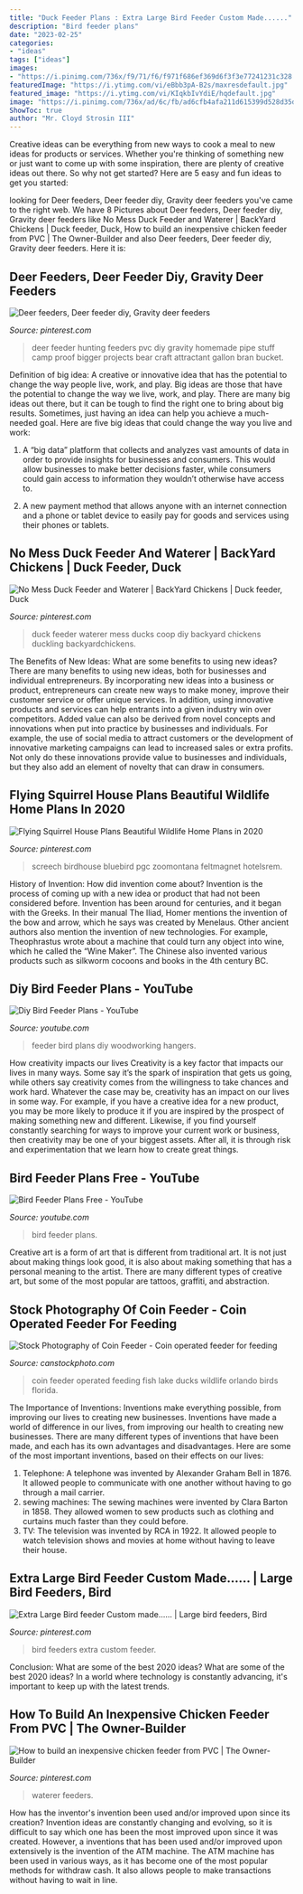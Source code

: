 ```yaml
---
title: "Duck Feeder Plans : Extra Large Bird Feeder Custom Made......"
description: "Bird feeder plans"
date: "2023-02-25"
categories:
- "ideas"
tags: ["ideas"]
images:
- "https://i.pinimg.com/736x/f9/71/f6/f971f686ef369d6f3f3e77241231c328.jpg"
featuredImage: "https://i.ytimg.com/vi/eBbb3pA-B2s/maxresdefault.jpg"
featured_image: "https://i.ytimg.com/vi/KIqkbIvYdiE/hqdefault.jpg"
image: "https://i.pinimg.com/736x/ad/6c/fb/ad6cfb4afa211d615399d528d35d4ef5--large-bird-feeders.jpg"
ShowToc: true
author: "Mr. Cloyd Strosin III"
---
```



Creative ideas can be everything from new ways to cook a meal to new ideas for products or services. Whether you're thinking of something new or just want to come up with some inspiration, there are plenty of creative ideas out there. So why not get started? Here are 5 easy and fun ideas to get you started: 

	

		
looking for Deer feeders, Deer feeder diy, Gravity deer feeders you've came to the right web. We have 8 Pictures about Deer feeders, Deer feeder diy, Gravity deer feeders like No Mess Duck Feeder and Waterer | BackYard Chickens | Duck feeder, Duck, How to build an inexpensive chicken feeder from PVC | The Owner-Builder and also Deer feeders, Deer feeder diy, Gravity deer feeders. Here it is:
		
    
## Deer Feeders, Deer Feeder Diy, Gravity Deer Feeders

<img loading=lazy src="https://i.pinimg.com/originals/13/8f/74/138f74b1d171724da8a623ebcd377f6e.jpg" onerror="this.onerror=null;this.src='https://tse3.mm.bing.net/th?id=OIP.B5hFvaoo3nXnypqLgiqz2wHaNE&amp;pid=15.1';" alt="Deer feeders, Deer feeder diy, Gravity deer feeders">

_Source: pinterest.com_

>deer feeder hunting feeders pvc diy gravity homemade pipe stuff camp proof bigger projects bear craft attractant gallon bran bucket. 

	

Definition of big idea: A creative or innovative idea that has the potential to change the way people live, work, and play.
Big ideas are those that have the potential to change the way we live, work, and play. There are many big ideas out there, but it can be tough to find the right one to bring about big results. Sometimes, just having an idea can help you achieve a much-needed goal. Here are five big ideas that could change the way you live and work: 
1. A “big data” platform that collects and analyzes vast amounts of data in order to provide insights for businesses and consumers. This would allow businesses to make better decisions faster, while consumers could gain access to information they wouldn’t otherwise have access to.

2. A new payment method that allows anyone with an internet connection and a phone or tablet device to easily pay for goods and services using their phones or tablets.

    
## No Mess Duck Feeder And Waterer | BackYard Chickens | Duck Feeder, Duck

<img loading=lazy src="https://i.pinimg.com/736x/f9/71/f6/f971f686ef369d6f3f3e77241231c328.jpg" onerror="this.onerror=null;this.src='https://tse1.mm.bing.net/th?id=OIP.26vxocKXewL7sdGQs-ttJQHaNK&amp;pid=15.1';" alt="No Mess Duck Feeder and Waterer | BackYard Chickens | Duck feeder, Duck">

_Source: pinterest.com_

>duck feeder waterer mess ducks coop diy backyard chickens duckling backyardchickens. 

	

The Benefits of New Ideas: What are some benefits to using new ideas?
There are many benefits to using new ideas, both for businesses and individual entrepreneurs. By incorporating new ideas into a business or product, entrepreneurs can create new ways to make money, improve their customer service or offer unique services. In addition, using innovative products and services can help entrants into a given industry win over competitors.
Added value can also be derived from novel concepts and innovations when put into practice by businesses and individuals. For example, the use of social media to attract customers or the development of innovative marketing campaigns can lead to increased sales or extra profits. Not only do these innovations provide value to businesses and individuals, but they also add an element of novelty that can draw in consumers.

    
## Flying Squirrel House Plans Beautiful Wildlife Home Plans In 2020

<img loading=lazy src="https://i.pinimg.com/736x/b1/79/03/b179036d52477e9edbda645e3ba3017b.jpg" onerror="this.onerror=null;this.src='https://tse1.mm.bing.net/th?id=OIP.EHqWPypGYdnbPVVmQ6k9ewHaJp&amp;pid=15.1';" alt="Flying Squirrel House Plans Beautiful Wildlife Home Plans in 2020">

_Source: pinterest.com_

>screech birdhouse bluebird pgc zoomontana feltmagnet hotelsrem. 

	

History of Invention: How did invention come about?
Invention is the process of coming up with a new idea or product that had not been considered before. Invention has been around for centuries, and it began with the Greeks. In their manual The Iliad, Homer mentions the invention of the bow and arrow, which he says was created by Menelaus. Other ancient authors also mention the invention of new technologies. For example, Theophrastus wrote about a machine that could turn any object into wine, which he called the “Wine Maker”. The Chinese also invented various products such as silkworm cocoons and books in the 4th century BC.

    
## Diy Bird Feeder Plans - YouTube

<img loading=lazy src="https://i.ytimg.com/vi/eBbb3pA-B2s/maxresdefault.jpg" onerror="this.onerror=null;this.src='https://tse4.mm.bing.net/th?id=OIP.GN-emyMvvQQmGyiZLacU-AHaEK&amp;pid=15.1';" alt="Diy Bird Feeder Plans - YouTube">

_Source: youtube.com_

>feeder bird plans diy woodworking hangers. 

	

How creativity impacts our lives
Creativity is a key factor that impacts our lives in many ways. Some say it’s the spark of inspiration that gets us going, while others say creativity comes from the willingness to take chances and work hard. Whatever the case may be, creativity has an impact on our lives in some way. 
For example, if you have a creative idea for a new product, you may be more likely to produce it if you are inspired by the prospect of making something new and different. Likewise, if you find yourself constantly searching for ways to improve your current work or business, then creativity may be one of your biggest assets. After all, it is through risk and experimentation that we learn how to create great things.

    
## Bird Feeder Plans Free - YouTube

<img loading=lazy src="https://i.ytimg.com/vi/KIqkbIvYdiE/hqdefault.jpg" onerror="this.onerror=null;this.src='https://tse4.mm.bing.net/th?id=OIP.tFEH0n23Y-FGI3G-8Lf_CgHaFj&amp;pid=15.1';" alt="Bird Feeder Plans Free - YouTube">

_Source: youtube.com_

>bird feeder plans. 

	

Creative art is a form of art that is different from traditional art. It is not just about making things look good, it is also about making something that has a personal meaning to the artist. There are many different types of creative art, but some of the most popular are tattoos, graffiti, and abstraction.

    
## Stock Photography Of Coin Feeder - Coin Operated Feeder For Feeding

<img loading=lazy src="https://comps.canstockphoto.com/can-stock-photo_csp0051360.jpg" onerror="this.onerror=null;this.src='https://tse3.mm.bing.net/th?id=OIP.uzvvGvDLlXsIaT6UtCiYfQHaKX&amp;pid=15.1';" alt="Stock Photography of Coin Feeder - Coin operated feeder for feeding">

_Source: canstockphoto.com_

>coin feeder operated feeding fish lake ducks wildlife orlando birds florida. 

	

The Importance of Inventions: Inventions make everything possible, from improving our lives to creating new businesses.
Inventions have made a world of difference in our lives, from improving our health to creating new businesses. There are many different types of inventions that have been made, and each has its own advantages and disadvantages. Here are some of the most important inventions, based on their effects on our lives:
1. Telephone: A telephone was invented by Alexander Graham Bell in 1876. It allowed people to communicate with one another without having to go through a mail carrier. 
2. sewing machines: The sewing machines were invented by Clara Barton in 1858. They allowed women to sew products such as clothing and curtains much faster than they could before. 
3. TV: The television was invented by RCA in 1922. It allowed people to watch television shows and movies at home without having to leave their house. 

    
## Extra Large Bird Feeder Custom Made...... | Large Bird Feeders, Bird

<img loading=lazy src="https://i.pinimg.com/736x/ad/6c/fb/ad6cfb4afa211d615399d528d35d4ef5--large-bird-feeders.jpg" onerror="this.onerror=null;this.src='https://tse4.mm.bing.net/th?id=OIP.Hty8I-XstenYJii5DtrSCQEgDY&amp;pid=15.1';" alt="Extra Large Bird feeder Custom made...... | Large bird feeders, Bird">

_Source: pinterest.com_

>bird feeders extra custom feeder. 

	

Conclusion: What are some of the best 2020 ideas?
What are some of the best 2020 ideas? In a world where technology is constantly advancing, it's important to keep up with the latest trends.

    
## How To Build An Inexpensive Chicken Feeder From PVC | The Owner-Builder

<img loading=lazy src="https://i.pinimg.com/originals/9d/47/4c/9d474c180e2776440ffff0aec99daa8b.jpg" onerror="this.onerror=null;this.src='https://tse2.mm.bing.net/th?id=OIP.IUTRo2nz2i_7wD3E8n0dJwHaI7&amp;pid=15.1';" alt="How to build an inexpensive chicken feeder from PVC | The Owner-Builder">

_Source: pinterest.com_

>waterer feeders. 

	

How has the inventor's invention been used and/or improved upon since its creation?
Invention ideas are constantly changing and evolving, so it is difficult to say which one has been the most improved upon since it was created. However, a inventions that has been used and/or improved upon extensively is the invention of the ATM machine. The ATM machine has been used in various ways, as it has become one of the most popular methods for withdraw cash. It also allows people to make transactions without having to wait in line.

